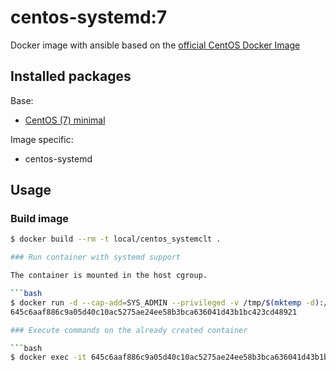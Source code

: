 # centos-systemd:7
Docker image with ansible based on the [official CentOS Docker Image](https://registry.hub.docker.com/_/centos/)

## Installed packages

Base:

- [CentOS (7) minimal](https://hub.docker.com/_/centos/)

Image specific:
- centos-systemd

## Usage

### Build image
```bash
$ docker build --rm -t local/centos_systemclt .

### Run container with systemd support

The container is mounted in the host cgroup.

```bash
$ docker run -d --cap-add=SYS_ADMIN --privileged -v /tmp/$(mktemp -d):/run -v /sys/fs/cgroup:/sys/fs/cgroup:ro local/centos-systemd
645c6aaf886c9a05d40c10ac5275ae24ee58b3bca636041d43b1bc423cd48921

### Execute commands on the already created container

```bash
$ docker exec -it 645c6aaf886c9a05d40c10ac5275ae24ee58b3bca636041d43b1bc423cd48921 '/bin/bash'
